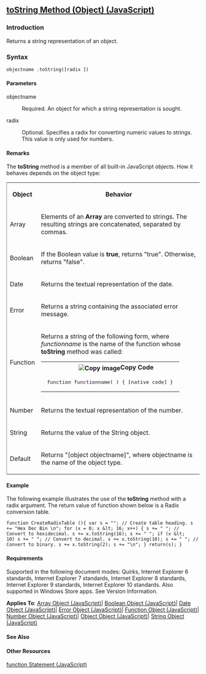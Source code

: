 ## [toString Method (Object) (JavaScript)](toString-Method__Object.html)

### Introduction 

 Returns a string representation of an object.

### Syntax 

```
objectname .toString([radix ])
```

#### Parameters 

<div id="sectionSection0" class="section" name="collapseableSection" style="" expanded="true">
  <dl class="authored">
    <dt>
      <span class="parameter" sdata="paramReference" xmlns:util="util">objectname</span>
    </dt>
    <dd>
      <p xmlns:util="util">
        Required. An object for which a string representation is sought.
      </p>
    </dd>
    <dt>
      <span class="parameter" sdata="paramReference" xmlns:util="util">radix</span>
    </dt>
    <dd>
      <p xmlns:util="util">
        Optional. Specifies a radix for converting numeric values to strings. This value is only used for numbers.
      </p>
    </dd>
  </dl>
</div>

#### Remarks 

<div id="languageReferenceRemarksSection" class="section" name="collapseableSection" style="">
  <p xmlns:util="util">
    The <b>toString</b> method is a member of all built-in JavaScript objects. How it behaves depends on the object type:
  </p>
  <div class="caption"></div>
  <div class="tableSection">
    <table width="50%" cellspacing="2" cellpadding="5" frame="lhs">
      <tr>
        <th>
          <p xmlns:util="util">
            Object
          </p>
        </th>
        <th>
          <p xmlns:util="util">
            Behavior
          </p>
        </th>
      </tr>
      <tr>
        <td>
          <p xmlns:util="util">
            Array
          </p>
        </td>
        <td>
          <p xmlns:util="util">
            Elements of an <b>Array</b> are converted to strings. The resulting strings are concatenated, separated by commas.
          </p>
        </td>
      </tr>
      <tr>
        <td>
          <p xmlns:util="util">
            Boolean
          </p>
        </td>
        <td>
          <p xmlns:util="util">
            If the Boolean value is <b>true</b>, returns "<span class="code">true</span>". Otherwise, returns "<span class="code">false</span>".
          </p>
        </td>
      </tr>
      <tr>
        <td>
          <p xmlns:util="util">
            Date
          </p>
        </td>
        <td>
          <p xmlns:util="util">
            Returns the textual representation of the date.
          </p>
        </td>
      </tr>
      <tr>
        <td>
          <p xmlns:util="util">
            Error
          </p>
        </td>
        <td>
          <p xmlns:util="util">
            Returns a string containing the associated error message.
          </p>
        </td>
      </tr>
      <tr>
        <td>
          <p xmlns:util="util">
            Function
          </p>
        </td>
        <td>
          <p xmlns:util="util">
            Returns a string of the following form, where <i>functionname</i> is the name of the function whose <b>toString</b> method was called:
          </p>
          <div class="code">
            <table width="100%" cellspacing="0" cellpadding="0">
              <tr>
                <th>
                  &nbsp;
                </th>
                <th>
                  <span class="copyCode" onclick="CopyCode(this)" onkeypress="CopyCode_CheckKey(this, event)" onmouseover="ChangeCopyCodeIcon(this)" onmouseout="ChangeCopyCodeIcon(this)" tabindex=
                  "0"><img class="copyCodeImage" name="ccImage" align="absmiddle" alt="Copy image" title="Copy image" src="../icons/copycode.gif" />Copy Code</span>
                </th>
              </tr>
              <tr>
                <td colspan="2">
                  <pre>
 function functionname( ) { [native code] } 
</pre>
                </td>
              </tr>
            </table>
          </div>
        </td>
      </tr>
      <tr>
        <td>
          <p xmlns:util="util">
            Number
          </p>
        </td>
        <td>
          <p xmlns:util="util">
            Returns the textual representation of the number.
          </p>
        </td>
      </tr>
      <tr>
        <td>
          <p xmlns:util="util">
            String
          </p>
        </td>
        <td>
          <p xmlns:util="util">
            Returns the value of the <span sdata="langKeyword" value="String"><span class="keyword">String</span></span> object.
          </p>
        </td>
      </tr>
      <tr>
        <td>
          <p xmlns:util="util">
            Default
          </p>
        </td>
        <td>
          <p xmlns:util="util">
            Returns <span class="code">"[object objectname]"</span>, where <span class="code">objectname</span> is the name of the object type.
          </p>
        </td>
      </tr>
    </table>
  </div>
</div>

#### Example 

<p xmlns:util="util">
  The following example illustrates the use of the <b>toString</b> method with a radix argument. The return value of function shown below is a Radix conversion table.
</p>

```
function CreateRadixTable (){ var s = ""; // Create table heading. s += "Hex Dec Bin \n"; for (x = 0; x &lt; 16; x++) { s += " "; // Convert to hexidecimal. s += x.toString(16); s += " "; if (x &lt;
10) s += " "; // Convert to decimal. s += x.toString(10); s += " "; // Convert to binary. s += x.toString(2); s += "\n"; } return(s); }
```

#### Requirements 

<div id="requirementsTitleSection" class="section" name="collapseableSection" style="">
  <p xmlns:util="util"></p>
  <p>
    Supported in the following document modes: Quirks, Internet Explorer 6 standards, Internet Explorer 7 standards, Internet Explorer 8 standards, Internet Explorer 9 standards, Internet Explorer 10
    standards. Also supported in Windows Store apps. See Version Information.
  </p>
  <p xmlns:util="util">
    <b>Applies To</b>: <span sdata="link"><a href="08e5f552-0797-4b48-8164-609582fc18c9.htm">Array Object (JavaScript)</a></span>| <span sdata="link"><a href=
    "d67748f2-7bf5-4889-8269-e777616cc5f0.htm">Boolean Object (JavaScript)</a></span>| <span sdata="link"><a href="ce2202bb-7ec9-4f5a-bf48-3a04feff283e.htm">Date Object (JavaScript)</a></span>|
    <span sdata="link"><a href="0b27d6ec-3997-4e91-a6c0-5afbaf494db7.htm">Error Object (JavaScript)</a></span>| <span sdata="link"><a href="d3834767-203c-475e-848c-95c423ba15b6.htm">Function Object
    (JavaScript)</a></span>| <span sdata="link"><a href="76e87c37-cf6c-46cc-bafa-04be1fe3d78d.htm">Number Object (JavaScript)</a></span>| <span sdata="link"><a href=
    "d24ef8fc-217b-4828-94e1-19f72780bae0.htm">Object Object (JavaScript)</a></span>| <span sdata="link"><a href="8063ecd5-5778-4e87-b985-b21420171914.htm">String Object (JavaScript)</a></span>
  </p>
</div>

#### See Also 

<div id="seeAlsoSection" class="section" name="collapseableSection" style="">
  <h4 class="subHeading">
    Other Resources
  </h4>
  <div class="seeAlsoStyle">
    <span sdata="link" xmlns:util="util"><a href="cc9cfd43-1305-41c8-ad67-545d20f4fafe.htm">function Statement (JavaScript)</a></span>
  </div>
</div>


